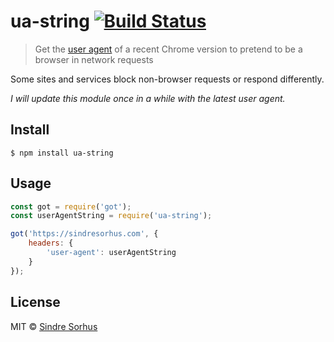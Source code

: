 # ua-string [![Build Status](https://travis-ci.org/sindresorhus/ua-string.svg?branch=master)](https://travis-ci.org/sindresorhus/ua-string)

> Get the [user agent](https://en.wikipedia.org/wiki/User_agent) of a recent Chrome version to pretend to be a browser in network requests

Some sites and services block non-browser requests or respond differently.

*I will update this module once in a while with the latest user agent.*


## Install

```
$ npm install ua-string
```


## Usage

```js
const got = require('got');
const userAgentString = require('ua-string');

got('https://sindresorhus.com', {
	headers: {
		'user-agent': userAgentString
	}
});
```


## License

MIT © [Sindre Sorhus](https://sindresorhus.com)
